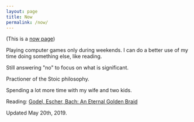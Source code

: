 ```yaml
---
layout: page
title: Now
permalink: /now/
---
```


(This is a [now page](https://nownownow.com/about))

Playing computer games only during weekends. I can do a better use of my time doing something else, like reading.

Still answering "no" to focus on what is significant.

Practioner of the Stoic philosophy.

Spending a lot more time with my wife and two kids.

Reading: [Godel, Escher, Bach: An Eternal Golden Braid](https://www.amazon.com.br/Godel-Escher-Bach-Eternal-Golden/dp/0465026567)

Updated May 20th, 2019.
